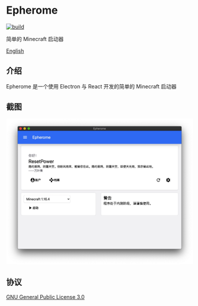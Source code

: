 # Epherome

[![build](https://github.com/ResetPower/Epherome/actions/workflows/build.yml/badge.svg)](https://github.com/ResetPower/Epherome/actions/workflows/build.yml)

简单的 Minecraft 启动器

[English](../README.md)

## 介绍

Epherome 是一个使用 Electron 与 React 开发的简单的 Minecraft 启动器

## 截图

![alt](../assets/HomePage_zh_cn.jpg)

## 协议

[GNU General Public License 3.0](LICENSE)
